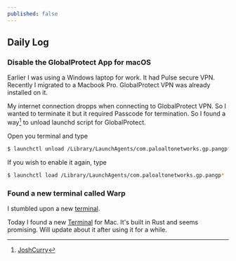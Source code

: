 ```yaml
---
published: false
---
```

## Daily Log
 
### Disable the GlobalProtect App for macOS

Earlier I was using a Windows laptop for work. It had Pulse secure VPN. Recently I migrated to a Macbook Pro. GlobalProtect VPN was already installed on it. 

My internet connection dropps when connecting to GlobalProtect VPN. So I wanted to terminate it but it required Passcode for termination. So I found a way[^vpn] to unload launchd script for GlobalProtect.

Open you terminal and type 

```bash
$ launchctl unload /Library/LaunchAgents/com.paloaltonetworks.gp.pangp*
```

If you wish to enable it again, type

```bash
$ launchctl load /Library/LaunchAgents/com.paloaltonetworks.gp.pangp*
```


### Found a new terminal called Warp

I stumbled upon a new [terminal](https://www.warp.dev/blog/introducing-warp). 

Today I found a new [Terminal](https://app.warp.dev/get_warp) for Mac. It's built in Rust and seems promising. Will update about it after using it for a while.


[^vpn]: [JoshCurry](https://joshcurry.co.uk/posts/how-to-quit-globalprotect-mac/)